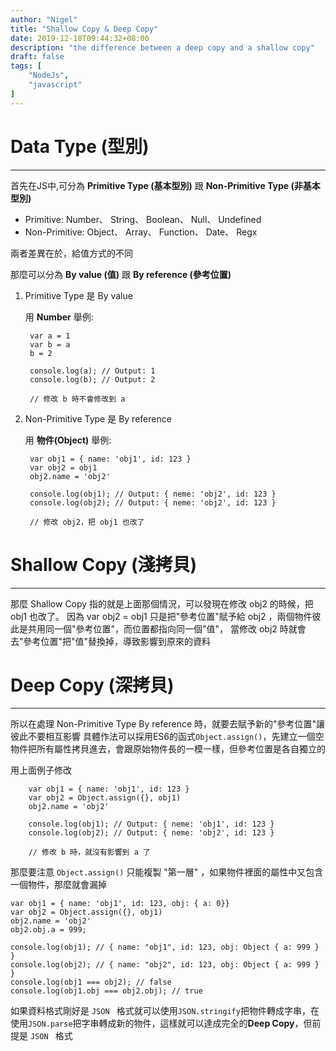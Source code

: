 ```yaml
---
author: "Nigel"
title: "Shallow Copy & Deep Copy"
date: 2019-12-18T09:44:32+08:00
description: "the difference between a deep copy and a shallow copy"
draft: false
tags: [
	"NodeJs",
	"javascript"
]
---
```

# Data Type (型別)
---
首先在JS中,可分為 **Primitive Type (基本型別)** 跟 **Non-Primitive Type (非基本型別)**

* Primitive: Number、 String、 Boolean、 Null、 Undefined
* Non-Primitive: Object、 Array、 Function、 Date、 Regx

兩者差異在於，給值方式的不同

那麼可以分為 **By value (值)**  跟  **By reference (參考位置)**

1. Primitive Type 是 By value

	用 **Number** 舉例:

		var a = 1
		var b = a
		b = 2

		console.log(a); // Output: 1
		console.log(b); // Output: 2

		// 修改 b 時不會修改到 a

2. Non-Primitive Type 是 By reference

	用 **物件(Object)** 舉例:

		var obj1 = { name: 'obj1', id: 123 }
		var obj2 = obj1
		obj2.name = 'obj2'
	
		console.log(obj1); // Output: { neme: 'obj2', id: 123 }
		console.log(obj2); // Output: { neme: 'obj2', id: 123 }

		// 修改 obj2，把 obj1 也改了

# Shallow Copy (淺拷貝)
---

那麼 Shallow Copy 指的就是上面那個情況，可以發現在修改 obj2 的時候，把 obj1 也改了。
因為 var obj2 = obj1 只是把"參考位置"賦予給 obj2 ，兩個物件彼此是共用同一個"參考位置"，而位置都指向同一個"值"，
當修改 obj2 時就會去"參考位置"把"值"替換掉，導致影響到原來的資料

# Deep Copy (深拷貝)
---

所以在處理 Non-Primitive Type By reference 時，就要去賦予新的"參考位置"讓彼此不要相互影響
具體作法可以採用ES6的函式`Object.assign()`，先建立一個空物件把所有屬性拷貝進去，會跟原始物件長的一模一樣，但參考位置是各自獨立的

用上面例子修改

		var obj1 = { name: 'obj1', id: 123 }
		var obj2 = Object.assign({}, obj1)
		obj2.name = 'obj2'
	
		console.log(obj1); // Output: { neme: 'obj1', id: 123 }
		console.log(obj2); // Output: { neme: 'obj2', id: 123 }

		// 修改 b 時，就沒有影響到 a 了

那麼要注意 `Object.assign()` 只能複製 "第一層" ，如果物件裡面的屬性中又包含一個物件，那麼就會漏掉

	var obj1 = { name: 'obj1', id: 123, obj: { a: 0}}
	var obj2 = Object.assign({}, obj1)
	obj2.name = 'obj2'
	obj2.obj.a = 999;

	console.log(obj1); // { name: "obj1", id: 123, obj: Object { a: 999 } }
	console.log(obj2); // { name: "obj2", id: 123, obj: Object { a: 999 } }
	console.log(obj1 === obj2); // false
	console.log(obj1.obj === obj2.obj); // true


如果資料格式剛好是 `JSON ` 格式就可以使用`JSON.stringify`把物件轉成字串，在使用`JSON.parse`把字串轉成新的物件，這樣就可以達成完全的**Deep Copy**，但前提是 `JSON ` 格式